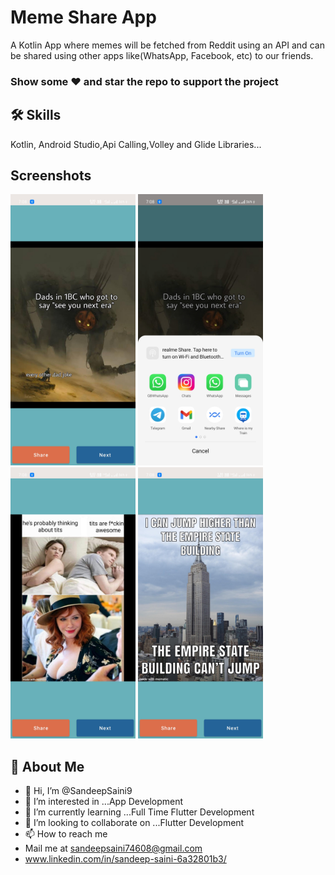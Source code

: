 
# Meme Share App

A Kotlin App where memes will be fetched from Reddit using an API and can be shared using other apps like(WhatsApp, Facebook, etc) to our friends.

### Show some ❤️ and star the repo to support the project

## 🛠 Skills
Kotlin, Android Studio,Api Calling,Volley and Glide Libraries...

## Screenshots

<p float="right">
<img src="Meme Share/memeshare1.jpg" width="200" />                     
<img src="Meme Share/memeshare2.jpg" width="200" />   
<img src="Meme Share/memeshare3.jpg" width="200" />     
<img src="Meme Share/memeshare4.jpg" width="200" />
</p>

## 🚀 About Me
- 👋 Hi, I’m @SandeepSaini9
- 👀 I’m interested in ...App Development
- 🌱 I’m currently learning ...Full Time Flutter Development
- 💞️ I’m looking to collaborate on ...Flutter Development
- 📫 How to reach me 
- Mail me at sandeepsaini74608@gmail.com
- www.linkedin.com/in/sandeep-saini-6a32801b3/
